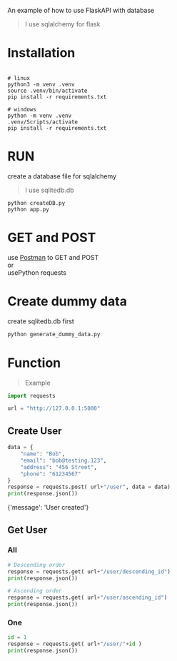 An example of how to use FlaskAPI with database  
> I use sqlalchemy for flask
# Installation
```
  
# linux  
python3 -m venv .venv
source .venv/bin/activate  
pip install -r requirements.txt  
  
# windows  
python -m venv .venv  
.venv/Scripts/activate
pip install -r requirements.txt  
```
# RUN
create a database file for sqlalchemy  
> I use sqlitedb.db  
```
python createDB.py
python app.py
```

# GET and POST
use [Postman](https://www.postman.com/) to GET and POST  
or  
usePython requests  
  
# Create dummy data
create sqlitedb.db first
```python
python generate_dummy_data.py
```  
  
# Function
> Example  
```python
import requests

url = "http://127.0.0.1:5000"

```
## Create User
```python  
data = {
    "name": "Bob",
    "email": "bob@testing.123",
    "address": "456 Street",
    "phone": "61234567"
}
response = requests.post( url+"/user", data = data)   
print(response.json())  
```
{'message': 'User created'}  

## Get User
### All
```python
# Descending order
response = requests.get( url+"/user/descending_id")  
print(response.json())  

# Ascending order
response = requests.get( url+"/user/ascending_id")  
print(response.json())  
```
### One
```python
id = 1
response = requests.get( url+"/user/"+id )  
print(response.json())  
```


